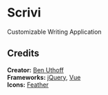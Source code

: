 # Scrivi
Customizable Writing Application

## Credits
**Creator:** [Ben Uthoff](https://github.com/benuthoff)  
**Frameworks:** [jQuery](https://jquery.com/), [Vue](https://vuejs.org/)  
**Icons:** [Feather](https://feathericons.com/)  
